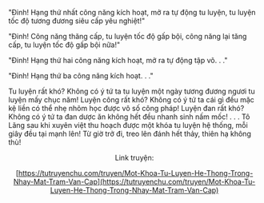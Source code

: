 "Đinh! Hạng thứ nhất công năng kích hoạt, mở ra tự động tu luyện, tu luyện tốc độ tương đương siêu cấp yêu nghiệt!"

"Đinh! Công năng thăng cấp, tu luyện tốc độ gấp bội, công năng lại tăng cấp, tu luyện tốc độ gấp bội nữa!"

"Đinh! Hạng thứ hai công năng kích hoạt, mở ra tự động tập võ. . ."

"Đinh! Hạng thứ ba công năng kích hoạt. . ."

Tu luyện rất khó? Không có ý tứ ta tu luyện một ngày tương đương ngươi tu luyện mấy chục năm! Luyện công rất khó? Không có ý tứ ta cái gì đều mặc kệ liền có thể nhẹ nhõm học được vô số công pháp! Luyện đan rất khó? Không có ý tứ ta đan dược ăn không hết đều nhanh sinh nấm mốc! . . . Tô Lãng sau khi xuyên việt thu hoạch được một khóa tu luyện hệ thống, mỗi giây đều tại mạnh lên! Từ giờ trở đi, treo lên đánh hết thảy, thiên hạ không thù!


<div align="center">

Link truyện:

[https://tutruyenchu.com/truyen/Mot-Khoa-Tu-Luyen-He-Thong-Trong-Nhay-Mat-Tram-Van-Cap](https://tutruyenchu.com/truyen/Mot-Khoa-Tu-Luyen-He-Thong-Trong-Nhay-Mat-Tram-Van-Cap)
</div>
